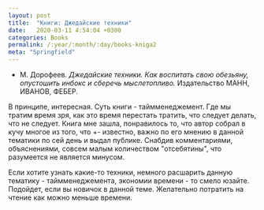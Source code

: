 ```yaml
---
layout: post
title:  "Книги: Джедайские техники"
date:   2020-03-11 4:54:04 +0300
categories: Books
permalink: /:year/:month/:day/books-kniga2
meta: "Springfield"
---
```


* М. Дорофеев. *Джедайские техники. Как воспитать свою обезьяну, опустошить инбокс  и сберечь мыслетопливо.* Издательство МАНН, ИВАНОВ, ФЕБЕР.

В принципе, интересная. Суть книги - таймменеджемент. Где мы тратим время зря, как это время перестать
тратить, что следует делать, что не следует. Книга мне зашла, понравилось то, что автор собрал в 
кучу многое из того, что +- известно, важно по его мнению в данной тематики по сей день и выдал публике. Снабдив
комментариями, объяснениями, совсем малым количеством "отсебятины", что разумеется не является минусом.  

Если хотите узнать какие-то техники, немного расшарить данную тематику - таймменеджемента, экономии
времени  - то смело юзайте. Подойдет, если вы новичок в данной теме. Желательно потратить на чтение как можно меньше времени.

